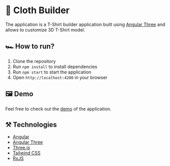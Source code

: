 # 👕 Cloth Builder

The application is a T-Shirt builder application built
using [Angular Three](https://github.com/angular-threejs/angular-three) and allows to customize 3D T-Shirt model.

## 🏎️ How to run?

1. Clone the repository
2. Run `npm install` to install dependencies
3. Run `npm start` to start the application
4. Open `http://localhost:4200` in your browser

## 🖼️ Demo

Feel free to check out the [demo](https://cloth-builder.netlify.app/) of the application.

## ⚒️ Technologies

- [Angular](https://angular.io/)
- [Angular Three](https://github.com/angular-threejs/angular-three)
- [Three.js](https://threejs.org/)
- [Tailwind CSS](https://tailwindcss.com/)
- [RxJS](https://rxjs.dev/)
